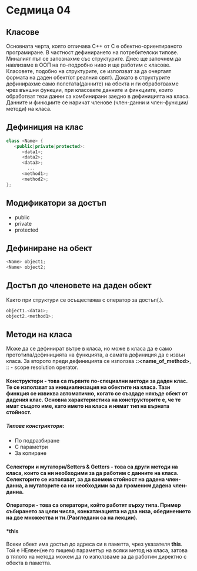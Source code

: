 # Седмица 04

## Класове
Основната черта, която отличава С++ от С е обектно-ориентираното програмиране. В частност дефинирането на потребителски типове. Миналият път се запознахме със структурите. Днес ще започнем да навлизаме в ООП на по-подробно ниво и ще работим с класове. Класовете, подобно на структурите, се използват за да очертаят формата на даден обект(от реалния свят). Докато в структурите дефинирахме само полетата(данните) на обекта и ги обработвахме чрез външни функции, при класовете данните и финкциите, които обработват тези данни са комбинирани заедно в дефиницията на класа. Данните и финкциите се наричат членове (член-данни и член-функции/методи) на класа. 

## Дефиниция на клас
```c++
class <Name> {
   <public|private|protected>:
      <data1>;   
      <data2>;  
      <data3>;   
        ...
      <method1>;
      <method2>;
};
```
## Модификатори за достъп
+ public
+ private
+ protected

## Дефиниране на обект
```c++
<Name> object1;
<Name> object2;
```
## Достъп до членовете на даден обект
Както при структури се осъществява с оператор за достъп(.).
```c++
object1.<data1>;
object2.<method1>;
```

## Методи на класа
Може да се дефинират вътре в класа, но може в класа да е само прототипа/дефиницията на функцията, а самата дефиниция да е извън класа. За второто преди дефиницията се използва **<Name>::<name_of_method>**, :: - scope resolution operator.

#### Конструктори - това са първите по-специални методи за даден клас. Те се използват за инициалнизация на обектите на класа. Тази финкция се извиква автоматично, когато се създаде някъде обект от дадения клас. Основна характеристика на конструкторите е, че те имат същото име, като името на класа и нямат тип на върната стойност. 
##### Типове констриктори:
+ По подразбиране
+ С параметри
+ За копиране

#### Селектори и мутатори/Setters & Getters - това са други методи на класа, които са ни необходими за да работим с данните на класа. Селекторите се използват, за да вземем стойност на дадена член-данна, а мутаторите са ни необходими за да променим дадена член-данна.

#### Oператори - това са оператори, който работят върху типа. Пример събирането за цели числа, конкатанацията на  два низа, обединението на две множества и тн.(Разгледани са на лекции).

#### *this
Всеки обект има достъп до адреса си в паметта, чрез указателя **this**. Той е НЕявен(не го пишем) параметър на всяки метод на класа, затова в тялото на метода можем да го използваме за да работим директно с обекта в паметта.
